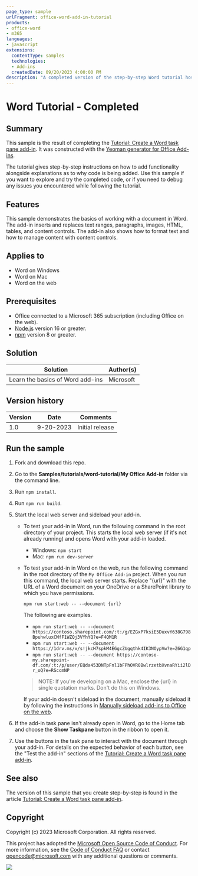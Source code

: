 ```yaml
---
page_type: sample
urlFragment: office-word-add-in-tutorial
products:
- office-word
- m365
languages:
- javascript
extensions:
  contentType: samples
  technologies:
  - Add-ins
  createdDate: 09/20/2023 4:00:00 PM
description: "A completed version of the step-by-step Word tutorial hosted on learn.microsoft.com."
---
```


# Word Tutorial - Completed

## Summary

This sample is the result of completing the [Tutorial: Create a Word task pane add-in](https://learn.microsoft.com/office/dev/add-ins/tutorials/word-tutorial). It was constructed with the [Yeoman generator for Office Add-ins](https://learn.microsoft.com/office/dev/add-ins/develop/yeoman-generator-overview).

The tutorial gives step-by-step instructions on how to add functionality alongside explanations as to why code is being added. Use this sample if you want to explore and try the completed code, or if you need to debug any issues you encountered while following the tutorial.

## Features

This sample demonstrates the basics of working with a document in Word. The add-in inserts and replaces text ranges, paragraphs, images, HTML, tables, and content controls. The add-in also shows how to format text and how to manage content with content controls.

## Applies to

- Word on Windows
- Word on Mac
- Word on the web

## Prerequisites

- Office connected to a Microsoft 365 subscription (including Office on the web).
- [Node.js](https://nodejs.org/) version 16 or greater.
- [npm](https://docs.npmjs.com/downloading-and-installing-node-js-and-npm) version 8 or greater.

## Solution

| Solution | Author(s) |
|----------|-----------|
| Learn the basics of Word add-ins | Microsoft |

## Version history

| Version  | Date | Comments |
|----------|------|----------|
| 1.0 | 9-20-2023 | Initial release |

## Run the sample

1. Fork and download this repo.

1. Go to the **Samples/tutorials/word-tutorial/My Office Add-in** folder via the command line.

1. Run `npm install`.

1. Run `npm run build`.

1. Start the local web server and sideload your add-in.

    - To test your add-in in Word, run the following command in the root directory of your project. This starts the local web server (if it's not already running) and opens Word with your add-in loaded.

      - Windows: `npm start`
      - Mac: `npm run dev-server`

    - To test your add-in in Word on the web, run the following command in the root directory of the `My Office Add-in` project. When you run this command, the local web server starts. Replace "{url}" with the URL of a Word document on your OneDrive or a SharePoint library to which you have permissions.

      ```command line
      npm run start:web -- --document {url}
      ```

      The following are examples.

      - `npm run start:web -- --document https://contoso.sharepoint.com/:t:/g/EZGxP7ksiE5DuxvY638G798BpuhwluxCMfF1WZQj3VYhYQ?e=F4QM1R`
      - `npm run start:web -- --document https://1drv.ms/x/s!jkcH7spkM4EGgcZUgqthk4IK3NOypVw?e=Z6G1qp`
      - `npm run start:web -- --document https://contoso-my.sharepoint-df.com/:t:/p/user/EQda453DNTpFnl1bFPhOVR0BwlrzetbXvnaRYii2lDr_oQ?e=RSccmNP`

      > NOTE: If you're developing on a Mac, enclose the {url} in single quotation marks. Don't do this on Windows.

      If your add-in doesn't sideload in the document, manually sideload it by following the instructions in [Manually sideload add-ins to Office on the web](https://learn.microsoft.com/office/dev/add-ins/testing/sideload-office-add-ins-for-testing).

1. If the add-in task pane isn't already open in Word, go to the Home tab and choose the **Show Taskpane** button in the ribbon to open it.

1. Use the buttons in the task pane to interact with the document through your add-in. For details on the expected behavior of each button, see the "Test the add-in" sections of the [Tutorial: Create a Word task pane add-in](https://learn.microsoft.com/office/dev/add-ins/tutorials/word-tutorial).

## See also

The version of this sample that you create step-by-step is found in the article [Tutorial: Create a Word task pane add-in](https://learn.microsoft.com/office/dev/add-ins/tutorials/word-tutorial).

## Copyright

Copyright (c) 2023 Microsoft Corporation. All rights reserved.

This project has adopted the [Microsoft Open Source Code of Conduct](https://opensource.microsoft.com/codeofconduct/). For more information, see the [Code of Conduct FAQ](https://opensource.microsoft.com/codeofconduct/faq/) or contact [opencode@microsoft.com](mailto:opencode@microsoft.com) with any additional questions or comments.

<img src="https://pnptelemetry.azurewebsites.net/pnp-officeaddins/samples/office-word-add-in-tutorial" />